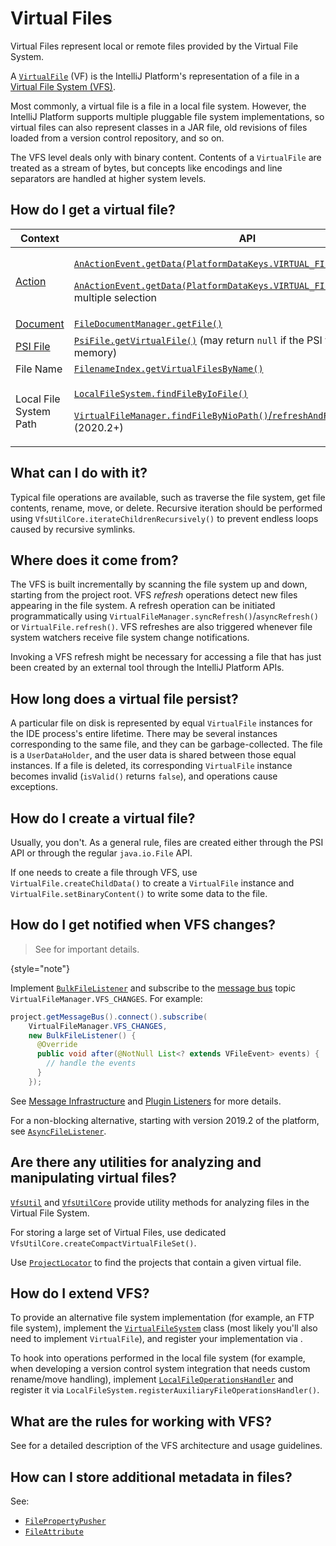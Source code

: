 <!-- Copyright 2000-2025 JetBrains s.r.o. and contributors. Use of this source code is governed by the Apache 2.0 license. -->

# Virtual Files

<link-summary>Virtual Files represent local or remote files provided by the Virtual File System.</link-summary>

A [`VirtualFile`](%gh-ic%/platform/core-api/src/com/intellij/openapi/vfs/VirtualFile.java) (VF) is the IntelliJ Platform's representation of a file in a [Virtual File System (VFS)](virtual_file_system.md).

Most commonly, a virtual file is a file in a local file system.
However, the IntelliJ Platform supports multiple pluggable file system implementations, so virtual files can also represent classes in a JAR file, old revisions of files loaded from a version control repository, and so on.

The VFS level deals only with binary content.
Contents of a `VirtualFile` are treated as a stream of bytes, but concepts like encodings and line separators are handled at higher system levels.

## How do I get a virtual file?

| Context                    | API                                                                                                                                                                                                                                                                                                                                           |
|----------------------------|-----------------------------------------------------------------------------------------------------------------------------------------------------------------------------------------------------------------------------------------------------------------------------------------------------------------------------------------------|
| [Action](action_system.md) | <p>[`AnActionEvent.getData(PlatformDataKeys.VIRTUAL_FILE)`](%gh-ic%/platform/editor-ui-api/src/com/intellij/openapi/actionSystem/AnActionEvent.java)</p><p>[`AnActionEvent.getData(PlatformDataKeys.VIRTUAL_FILE_ARRAY)`](%gh-ic%/platform/editor-ui-api/src/com/intellij/openapi/actionSystem/AnActionEvent.java) for multiple selection</p> |
| [Document](documents.md)   | [`FileDocumentManager.getFile()`](%gh-ic%/platform/core-api/src/com/intellij/openapi/fileEditor/FileDocumentManager.java)                                                                                                                                                                                                                     |
| [PSI File](psi_files.md)   | [`PsiFile.getVirtualFile()`](%gh-ic%/platform/core-api/src/com/intellij/psi/PsiFile.java) (may return `null` if the PSI file exists only in memory)                                                                                                                                                                                           |
| File Name                  | [`FilenameIndex.getVirtualFilesByName()`](%gh-ic%/platform/indexing-api/src/com/intellij/psi/search/FilenameIndex.java)                                                                                                                                                                                                                       |
| Local File System Path     | <p>[`LocalFileSystem.findFileByIoFile()`](%gh-ic%/platform/analysis-api/src/com/intellij/openapi/vfs/LocalFileSystem.java)</p><p>[`VirtualFileManager.findFileByNioPath()`/`refreshAndFindFileByNioPath()`](%gh-ic%/platform/core-api/src/com/intellij/openapi/vfs/VirtualFileManager.java) (2020.2+)</p>                                     |

## What can I do with it?

Typical file operations are available, such as traverse the file system, get file contents, rename, move, or delete.
Recursive iteration should be performed using `VfsUtilCore.iterateChildrenRecursively()` to prevent endless loops caused by recursive symlinks.

## Where does it come from?

The VFS is built incrementally by scanning the file system up and down, starting from the project root.
VFS _refresh_ operations detect new files appearing in the file system.
A refresh operation can be initiated programmatically using `VirtualFileManager.syncRefresh()`/`asyncRefresh()` or `VirtualFile.refresh()`.
VFS refreshes are also triggered whenever file system watchers receive file system change notifications.

Invoking a VFS refresh might be necessary for accessing a file that has just been created by an external tool through the IntelliJ Platform APIs.

## How long does a virtual file persist?

A particular file on disk is represented by equal `VirtualFile` instances for the IDE process's entire lifetime.
There may be several instances corresponding to the same file, and they can be garbage-collected.
The file is a `UserDataHolder`, and the user data is shared between those equal instances.
If a file is deleted, its corresponding `VirtualFile` instance becomes invalid (`isValid()` returns `false`), and operations cause exceptions.

## How do I create a virtual file?

Usually, you don't.
As a general rule, files are created either through the PSI API or through the regular `java.io.File` API.

If one needs to create a file through VFS, use `VirtualFile.createChildData()` to create a `VirtualFile` instance and `VirtualFile.setBinaryContent()` to write some data to the file.

## How do I get notified when VFS changes?

> See [](virtual_file_system.md#virtual-file-system-events) for important details.
>
{style="note"}

Implement [`BulkFileListener`](%gh-ic%/platform/core-api/src/com/intellij/openapi/vfs/newvfs/BulkFileListener.java) and subscribe to the [message bus](messaging_infrastructure.md) topic `VirtualFileManager.VFS_CHANGES`.
For example:

```java
project.getMessageBus().connect().subscribe(
    VirtualFileManager.VFS_CHANGES,
    new BulkFileListener() {
      @Override
      public void after(@NotNull List<? extends VFileEvent> events) {
        // handle the events
      }
    });
```

See [Message Infrastructure](messaging_infrastructure.md) and [Plugin Listeners](plugin_listeners.md) for more details.

For a non-blocking alternative, starting with version 2019.2 of the platform, see [`AsyncFileListener`](%gh-ic%/platform/core-api/src/com/intellij/openapi/vfs/AsyncFileListener.java).

## Are there any utilities for analyzing and manipulating virtual files?

[`VfsUtil`](%gh-ic%/platform/analysis-api/src/com/intellij/openapi/vfs/VfsUtil.java) and [`VfsUtilCore`](%gh-ic%/platform/core-api/src/com/intellij/openapi/vfs/VfsUtilCore.java) provide utility methods for analyzing files in the Virtual File System.

For storing a large set of Virtual Files, use dedicated `VfsUtilCore.createCompactVirtualFileSet()`.

Use [`ProjectLocator`](%gh-ic%/platform/core-api/src/com/intellij/openapi/project/ProjectLocator.kt) to find the projects that contain a given virtual file.

## How do I extend VFS?

To provide an alternative file system implementation (for example, an FTP file system), implement the [`VirtualFileSystem`](%gh-ic%/platform/core-api/src/com/intellij/openapi/vfs/VirtualFileSystem.java) class (most likely you'll also need to implement `VirtualFile`),
and register your implementation via <include from="snippets.topic" element-id="ep"><var name="ep" value="com.intellij.virtualFileSystem"/></include>.

To hook into operations performed in the local file system (for example, when developing a version control system integration that needs custom rename/move handling), implement [`LocalFileOperationsHandler`](%gh-ic%/platform/analysis-api/src/com/intellij/openapi/vfs/LocalFileOperationsHandler.java) and register it via `LocalFileSystem.registerAuxiliaryFileOperationsHandler()`.

## What are the rules for working with VFS?

See [](virtual_file_system.md) for a detailed description of the VFS architecture and usage guidelines.

## How can I store additional metadata in files?

See:
- [`FilePropertyPusher`](%gh-ic%/platform/projectModel-api/src/com/intellij/openapi/roots/impl/FilePropertyPusher.java)
- [`FileAttribute`](%gh-ic%/platform/analysis-api/src/com/intellij/openapi/vfs/newvfs/FileAttribute.java)
